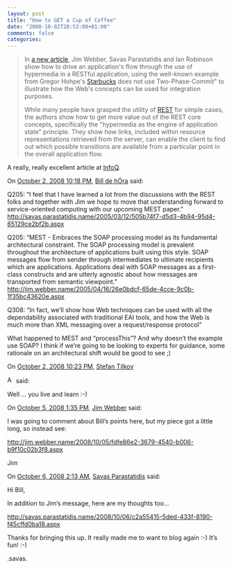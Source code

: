 ```yaml
---
layout: post
title: "How to GET a Cup of Coffee"
date: "2008-10-02T20:53:00+01:00"
comments: false
categories: 
---
```


<blockquote>
<p>In <a href="http://www.infoq.com/articles/webber-rest-workflow">a new article</a>, Jim Webber, Savas Parastatidis and Ian Robinson show how to drive an application's flow through the use of hypermedia in a RESTful application, using the well-known example from Gregor Hohpe's <a href="http://www.eaipatterns.com/ramblings/18_starbucks.html">Starbucks</a> does not use Two-Phase-Commit" to illustrate how the Web's concepts can be used for integration purposes.</p>
<p>
While many people have grasped the utility of <a href="http://www.infoq.com/articles/rest-introduction">REST</a> for simple cases, the authors show how to get more value out of the REST core concepts, specifically the "hypermedia as the engine of application state" principle. They show how links, included within resource representations retrieved from the server, can enable the client to find out which possible transitions are available from a particular point in the overall application flow.</p>
</blockquote>

<p>A really, really excellent article at <a href="http://www.infoq.com/articles/webber-rest-workflow">InfoQ</a>.</p>

<section class="comments">



<div class="comment" id="comment-1809">
On <a href="#comment-1809" title="Permalink to this comment">October  2, 2008 10:18 PM</a>, <a href="http://dehora.net/journal" title="http://dehora.net/journal" rel="nofollow">Bill de hÓra</a>
said:
<p>Q205: &#8220;I feel that I have learned a lot from the discussions with the  REST folks and together with Jim we hope to move that understanding forward to service-oriented computing with our upcoming  MEST paper.&#8221;
<a href="http://savas.parastatidis.name/2005/03/12/505b74f7-d5d3-4b94-95d4-65129ce2bf2b.aspx" rel="nofollow">http://savas.parastatidis.name/2005/03/12/505b74f7-d5d3-4b94-95d4-65129ce2bf2b.aspx</a></p>

<p>Q205: &#8220;MEST - Embraces the SOAP processing model as its fundamental architectural constraint. The SOAP processing model is prevalent throughout the architecture of applications built using this style. SOAP messages flow from sender through intermediates to ultimate recipients which are applications. Applications deal with SOAP messages as a first-class constructs and are utterly agnostic about how messages are transported from semantic viewpoint.&#8221;
<a href="http://jim.webber.name/2005/04/16/26e0bdcf-65de-4cce-9c0b-1f35bc43620e.aspx" rel="nofollow">http://jim.webber.name/2005/04/16/26e0bdcf-65de-4cce-9c0b-1f35bc43620e.aspx</a></p>

<p>Q308: &#8220;In fact, we&#8217;ll show how Web techniques can be used with all the dependability associated with traditional EAI tools, and how the Web is much more than XML messaging over a request/response protocol&#8221;</p>

<p>What happened to MEST and &#8220;processThis&#8221;? And why doesn&#8217;t the example use SOAP? I think if we&#8217;re going to be looking to experts for guidance, some rationale on an architectural shift would be good to see ;)</p>


<div class="comment" id="comment-1810">
On <a href="#comment-1810" title="Permalink to this comment">October  2, 2008 10:23 PM</a>, <a href="/blog/st/">Stefan Tilkov</a>

<a href="/blog/st/" class="commenter-profile"><img src="/mt4/mt-static/images/comment/mt_logo.png" height="16" alt="Author Profile Page" width="16" /></a>
said:
<p>Well … you live and learn :-)</p>


<div class="comment" id="comment-1811">
On <a href="#comment-1811" title="Permalink to this comment">October  5, 2008  1:35 PM</a>, <a href="http://jim.webber.name" title="http://jim.webber.name" rel="nofollow">Jim Webber</a>
said:
<p>I was going to comment about Bill&#8217;s points here, but my piece got a little long, so instead see:</p>

<p><a href="http://jim.webber.name/2008/10/05/fdfe86e2-3679-4540-b006-b9f10c02b3f8.aspx" rel="nofollow">http://jim.webber.name/2008/10/05/fdfe86e2-3679-4540-b006-b9f10c02b3f8.aspx</a></p>

<p>Jim</p>


<div class="comment" id="comment-1813">
On <a href="#comment-1813" title="Permalink to this comment">October  6, 2008  2:13 AM</a>, <a href="http://savas.parastatidis.name" title="http://savas.parastatidis.name" rel="nofollow">Savas Parastatidis</a>
said:
<p>Hi Bill,</p>

<p>In addition to Jim&#8217;s message, here are my thoughts too&#8230;</p>

<p><a href="http://savas.parastatidis.name/2008/10/06/c2a55415-5ded-433f-8190-f45cffd0ba18.aspx" rel="nofollow">http://savas.parastatidis.name/2008/10/06/c2a55415-5ded-433f-8190-f45cffd0ba18.aspx</a></p>

<p>Thanks for bringing this up. It really made me to want to blog again :-) It&#8217;s fun! :-)</p>

<p>.savas.</p>


</section>

